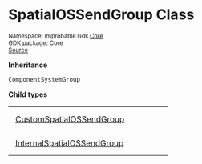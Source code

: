 
# SpatialOSSendGroup Class
<sup>
Namespace: Improbable.Gdk.<a href="{{urlRoot}}/api/core-index">Core</a><br/>
GDK package: Core<br/>
<a href="https://www.github.com/spatialos/gdk-for-unity/blob/0.2.3/workers/unity/Packages/com.improbable.gdk.core/Systems/UpdateGroups.cs/#L19">Source</a>
<style>
a code {
                    padding: 0em 0.25em!important;
}
code {
                    background-color: #ffffff!important;
}
</style>
</sup>




</p>

<b>Inheritance</b>

<code>ComponentSystemGroup</code>



</p>

<b>Child types</b>

<table>
<tr>
<td style="padding: 14px; border: none; width: 26ch"><a href="{{urlRoot}}/api/core/spatial-os-send-group/custom-spatial-os-send-group">CustomSpatialOSSendGroup</a></td>
<td style="padding: 14px; border: none;"></td>
</tr>
<tr>
<td style="padding: 14px; border: none; width: 26ch"><a href="{{urlRoot}}/api/core/spatial-os-send-group/internal-spatial-os-send-group">InternalSpatialOSSendGroup</a></td>
<td style="padding: 14px; border: none;"></td>
</tr>
</table>













